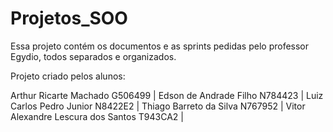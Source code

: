 # Projetos_SOO
Essa projeto contém os documentos e as sprints pedidas pelo professor Egydio, todos separados e organizados.


Projeto criado pelos alunos: 

Arthur Ricarte Machado						        G506499 | 
Edson de Andrade Filho					          N784423 | 
Luiz Carlos Pedro Junior						      N8422E2 | 
Thiago Barreto da Silva						        N767952 | 
Vitor Alexandre Lescura dos Santos			  T943CA2 | 

